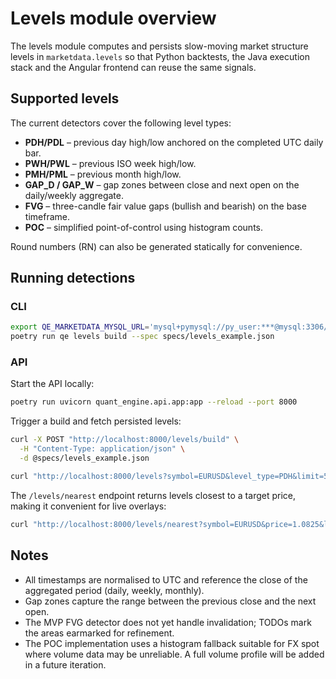 # Levels module overview

The levels module computes and persists slow-moving market structure levels in
`marketdata.levels` so that Python backtests, the Java execution stack and the
Angular frontend can reuse the same signals.

## Supported levels

The current detectors cover the following level types:

* **PDH/PDL** – previous day high/low anchored on the completed UTC daily bar.
* **PWH/PWL** – previous ISO week high/low.
* **PMH/PML** – previous month high/low.
* **GAP_D / GAP_W** – gap zones between close and next open on the daily/weekly
  aggregate.
* **FVG** – three-candle fair value gaps (bullish and bearish) on the base
  timeframe.
* **POC** – simplified point-of-control using histogram counts.

Round numbers (RN) can also be generated statically for convenience.

## Running detections

### CLI

```bash
export QE_MARKETDATA_MYSQL_URL='mysql+pymysql://py_user:***@mysql:3306/marketdata'
poetry run qe levels build --spec specs/levels_example.json
```

### API

Start the API locally:

```bash
poetry run uvicorn quant_engine.api.app:app --reload --port 8000
```

Trigger a build and fetch persisted levels:

```bash
curl -X POST "http://localhost:8000/levels/build" \
  -H "Content-Type: application/json" \
  -d @specs/levels_example.json

curl "http://localhost:8000/levels?symbol=EURUSD&level_type=PDH&limit=50"
```

The `/levels/nearest` endpoint returns levels closest to a target price, making
it convenient for live overlays:

```bash
curl "http://localhost:8000/levels/nearest?symbol=EURUSD&price=1.0825&limit=10"
```

## Notes

* All timestamps are normalised to UTC and reference the close of the
  aggregated period (daily, weekly, monthly).
* Gap zones capture the range between the previous close and the next open.
* The MVP FVG detector does not yet handle invalidation; TODOs mark the areas
  earmarked for refinement.
* The POC implementation uses a histogram fallback suitable for FX spot where
  volume data may be unreliable. A full volume profile will be added in a
  future iteration.
